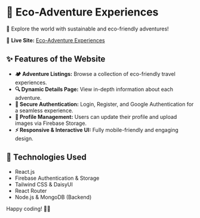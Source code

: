 # 🌿 Eco-Adventure Experiences

🚀 Explore the world with sustainable and eco-friendly adventures!

🔗 **Live Site:** [Eco-Adventure Experiences](https://your-live-site-url.com)

## ✨ Features of the Website

- **🏕️ Adventure Listings:** Browse a collection of eco-friendly travel experiences.
- **🔍 Dynamic Details Page:** View in-depth information about each adventure.
- **🔐 Secure Authentication:** Login, Register, and Google Authentication for a seamless experience.
- **📸 Profile Management:** Users can update their profile and upload images via Firebase Storage.
- **⚡ Responsive & Interactive UI:** Fully mobile-friendly and engaging design.

## 📜 Technologies Used

- React.js
- Firebase Authentication & Storage
- Tailwind CSS & DaisyUI
- React Router
- Node.js & MongoDB (Backend)

Happy coding! 🚀🌿
